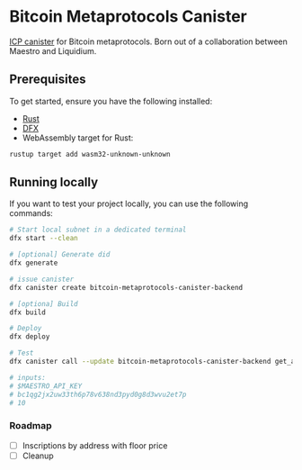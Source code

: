 # Bitcoin Metaprotocols Canister

[ICP canister](https://internetcomputer.org/docs/building-apps/essentials/canisters) for Bitcoin metaprotocols. Born out of a collaboration between Maestro and Liquidium.

## Prerequisites

To get started, ensure you have the following installed:

-   [Rust](https://www.rust-lang.org/tools/install)
-   [DFX](https://internetcomputer.org/docs/building-apps/developer-tools/dfx/)
-   WebAssembly target for Rust:

```bash
rustup target add wasm32-unknown-unknown
```

## Running locally

If you want to test your project locally, you can use the following commands:

```bash
# Start local subnet in a dedicated terminal
dfx start --clean
```

```bash
# [optional] Generate did
dfx generate

# issue canister
dfx canister create bitcoin-metaprotocols-canister-backend

# [optiona] Build
dfx build

# Deploy
dfx deploy

# Test
dfx canister call --update bitcoin-metaprotocols-canister-backend get_address_inscriptions

# inputs:
# $MAESTRO_API_KEY
# bc1qg2jx2uw33th6p78v638nd3pyd0g8d3wvu2et7p
# 10
```

### Roadmap

-   [ ] Inscriptions by address with floor price
-   [ ] Cleanup
